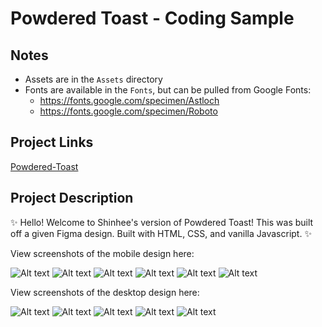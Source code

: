 # Powdered Toast - Coding Sample

## Notes
- Assets are in the `Assets` directory
- Fonts are available in the `Fonts`, but can be pulled from Google Fonts:
  - https://fonts.google.com/specimen/Astloch
  - https://fonts.google.com/specimen/Roboto

## Project Links

[Powdered-Toast](https://shinheep.github.io/powdered-toast/)

## Project Description

 ✨ Hello! Welcome to Shinhee's version of Powdered Toast! This was built off a given Figma design. Built with HTML, CSS, and vanilla Javascript. ✨

View screenshots of the mobile design here:

![Alt text](https://res.cloudinary.com/dxqwpud0l/image/upload/v1644824639/Screen_Shot_2022-02-13_at_11.37.20_PM_ulh1di.png)
![Alt text](https://res.cloudinary.com/dxqwpud0l/image/upload/v1644824638/Screen_Shot_2022-02-13_at_11.39.36_PM_fk6qas.png "Optional title")
![Alt text](https://res.cloudinary.com/dxqwpud0l/image/upload/v1644824638/Screen_Shot_2022-02-13_at_11.38.20_PM_nhoyv1.png "Optional title")
![Alt text](https://res.cloudinary.com/dxqwpud0l/image/upload/v1644824638/Screen_Shot_2022-02-13_at_11.38.31_PM_iavonw.png "Optional title")
![Alt text](https://res.cloudinary.com/dxqwpud0l/image/upload/v1644824638/Screen_Shot_2022-02-13_at_11.38.49_PM_dvz6ps.png "Optional title")
![Alt text](https://res.cloudinary.com/dxqwpud0l/image/upload/v1644824638/Screen_Shot_2022-02-13_at_11.39.01_PM_jp0nqf.png "Optional title")


View screenshots of the desktop design here:


![Alt text](https://res.cloudinary.com/dxqwpud0l/image/upload/v1644824642/Screen_Shot_2022-02-13_at_11.40.05_PM_kjnbcy.png "Optional title")
![Alt text](https://res.cloudinary.com/dxqwpud0l/image/upload/v1644824644/Screen_Shot_2022-02-13_at_11.40.17_PM_hul29s.png "Optional title")
![Alt text](https://res.cloudinary.com/dxqwpud0l/image/upload/v1644824642/Screen_Shot_2022-02-13_at_11.40.30_PM_bfln31.png "Optional title")
![Alt text](https://res.cloudinary.com/dxqwpud0l/image/upload/v1644824645/Screen_Shot_2022-02-13_at_11.40.42_PM_ywikid.png "Optional title")
![Alt text](https://res.cloudinary.com/dxqwpud0l/image/upload/v1644824642/Screen_Shot_2022-02-13_at_11.40.49_PM_nxqwp6.png "Optional title")
